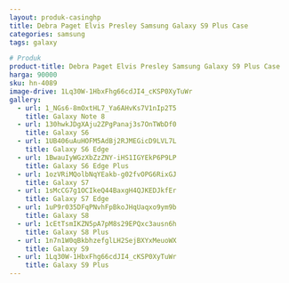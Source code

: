 ```yaml
---
layout: produk-casinghp
title: Debra Paget Elvis Presley Samsung Galaxy S9 Plus Case
categories: samsung
tags: galaxy

# Produk
product-title: Debra Paget Elvis Presley Samsung Galaxy S9 Plus Case
harga: 90000
sku: hn-4089
image-drive: 1Lq30W-1HbxFhg66cdJI4_cKSP0XyTuWr
gallery:
  - url: 1_NGs6-8mOxtHL7_Ya6AHvKs7V1nIp2T5
    title: Galaxy Note 8
  - url: 130hwkJDgXAju2ZPgPanaj3s7OnTWbDf0
    title: Galaxy S6
  - url: 1UB406uAuHOFM5AdBj2RJMEGicD9LVL7L
    title: Galaxy S6 Edge
  - url: 1BwauIyWGzXbZzZNY-iHS1IGYEkP6P9LP
    title: Galaxy S6 Edge Plus
  - url: 1ozVRiMQolbNqYEakb-g02fvOPG6RixGJ
    title: Galaxy S7
  - url: 1sMcCG7g1OCIkeQ44BaxgH4QJKEDJkfEr
    title: Galaxy S7 Edge
  - url: 1uP9r035DFqPNvhFpBkoJHqUaqxo9ym9b
    title: Galaxy S8
  - url: 1cEtTsmIKZN5pA7pM8s29EPQxc3ausn6h
    title: Galaxy S8 Plus
  - url: 1n7n1W0qBkbhzefglLH2SejBXYxMeuoWX
    title: Galaxy S9
  - url: 1Lq30W-1HbxFhg66cdJI4_cKSP0XyTuWr
    title: Galaxy S9 Plus
---
```

